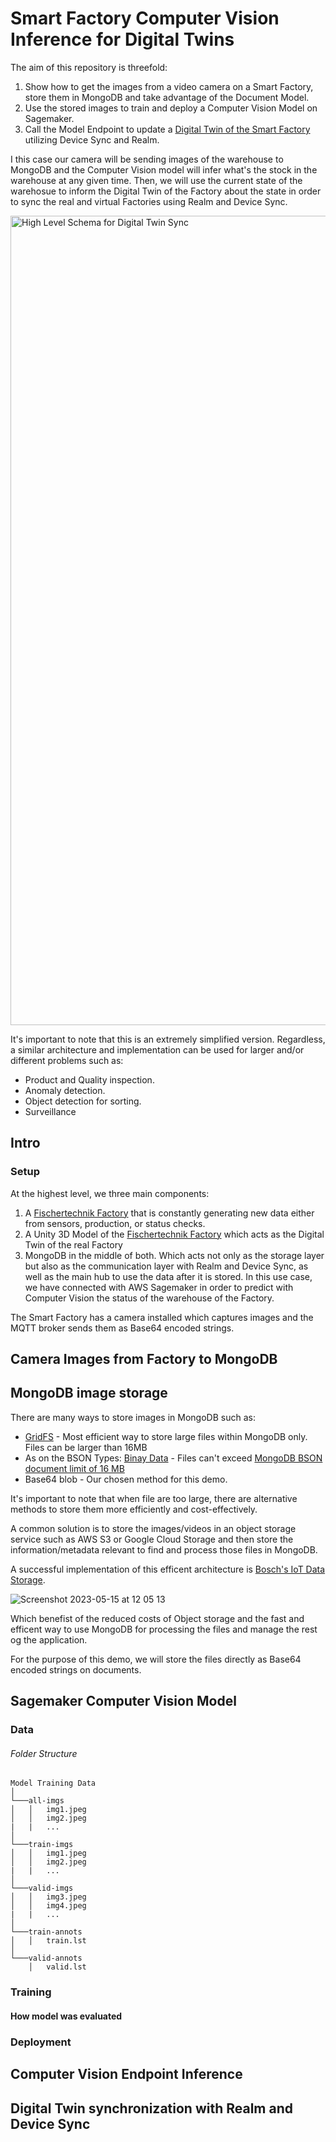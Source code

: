 # Smart Factory Computer Vision Inference for Digital Twins
The aim of this repository is threefold:

1. Show how to get the images from a video camera on a Smart Factory, store them in MongoDB and take advantage of the Document Model.
2. Use the stored images to train and deploy a Computer Vision Model on Sagemaker.
3. Call the Model Endpoint to update a [Digital Twin of the Smart Factory](https://github.com/mongodb-industry-solutions/Smart-Factory-Unity-Model) utilizing Device Sync and Realm. 


I this case our camera will be sending images of the warehouse to MongoDB and the Computer Vision model will infer what's the stock in the warehouse at any given time. Then, we will use the current state of the warehosue to inform the Digital Twin of the Factory about the state in order to sync the real and virtual Factories using Realm and Device Sync. 

<img width="1295" alt="High Level Schema for Digital Twin Sync" src="https://user-images.githubusercontent.com/45240043/236820026-dabaf3a6-ce41-44de-bdcd-d841a46fd9ea.png">

It's important to note that this is an extremely simplified version. Regardless, a similar architecture and implementation can be used for larger and/or different problems such as: 
- Product and Quality inspection.
- Anomaly detection.
- Object detection for sorting.
- Surveillance


## Intro
### Setup
At the highest level, we three main components:
1. A [Fischertechnik Factory](https://www.fischertechnik.de/en/products/industry-and-universities/training-models/567769-training-factory-industry-4-0-9v-v-2) that is constantly generating new data either from sensors, production, or status checks.
2. A Unity 3D Model of the [Fischertechnik Factory](https://github.com/mongodb-industry-solutions/Smart-Factory-Unity-Model) which acts as the Digital Twin of the real Factory
3. MongoDB in the middle of both. Which acts not only as the storage layer but also as the communication layer with Realm and Device Sync, as well as the main hub to use the data after it is stored. In this use case, we have connected with AWS Sagemaker in order to predict with Computer Vision the status of the warehouse of the Factory. 

The Smart Factory has a camera installed which captures images and the MQTT broker sends them as Base64 encoded strings. 
### 



## Camera Images from Factory to MongoDB



## MongoDB image storage
There are many ways to store images in MongoDB such as:
- [GridFS](https://www.mongodb.com/docs/manual/core/gridfs/) - Most efficient way to store large files within MongoDB only. Files can be larger than 16MB
- As on the BSON Types: [Binay Data](https://www.mongodb.com/docs/manual/reference/bson-types/#binary-data) - Files can't exceed [MongoDB BSON document limit of 16 MB](https://www.mongodb.com/docs/manual/core/document/#document-size-limit)
- Base64 blob - Our chosen method for this demo.

It's important to note that when file are too large, there are alternative methods to store them more efficiently and cost-effectively.

A common solution is to store the images/videos in an object storage service such as AWS S3 or Google Cloud Storage and then store the information/metadata relevant to find and process those files in MongoDB. 

A successful implementation of this efficent architecture is [Bosch's IoT Data Storage](https://bosch-iot-insights.com/static-contents/docu/html/Data-storage.html). 


![Screenshot 2023-05-15 at 12 05 13](https://github.com/mongodb-industry-solutions/smart-factory-computer-vision-inference/assets/45240043/e8bfa64d-468a-4d20-bfde-cb0b36699986)

Which benefist of the reduced costs of Object storage and the fast and efficent way to use MongoDB for processing the files and manage the rest og the application. 


For the purpose of this demo, we will store the files directly as Base64 encoded strings on documents. 

## Sagemaker Computer Vision Model
### Data
###### Folder Structure
```
Model Training Data
│
└───all-imgs
│   │   img1.jpeg
│   │   img2.jpeg
|   |   ...
│   
└───train-imgs
│   │   img1.jpeg
│   │   img2.jpeg
|   |   ...
│   
└───valid-imgs
│   │   img3.jpeg
│   │   img4.jpeg
|   |   ...
│   
└───train-annots
│   │   train.lst
│   
└───valid-annots
    │   valid.lst
```
### Training
#### How model was evaluated
### Deployment


## Computer Vision Endpoint Inference 


## Digital Twin synchronization with Realm and Device Sync
